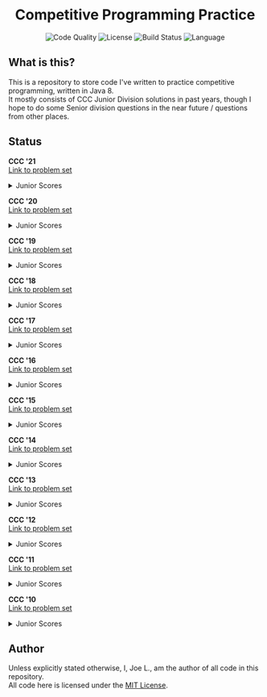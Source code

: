 <div align='center'>
	<h1 align='center'>Competitive Programming Practice</h1>
	<img
	    src="https://img.shields.io/lgtm/grade/java/github/jo3-l/ccc-java?style=for-the-badge"
	    alt="Code Quality"
	/>
	<img
	    src="https://img.shields.io/github/license/jo3-l/ccc-java?style=for-the-badge"
	    alt="License"
	/>
	<img
	    src="https://img.shields.io/github/workflow/status/jo3-l/ccc-java/Continuous%20Integration.svg?style=for-the-badge"
	    alt="Build Status"
	/>
	<img
		src='https://img.shields.io/github/languages/top/jo3-l/ccc-java.svg?style=for-the-badge'
		alt='Language'
	/>
</div>

## What is this?

This is a repository to store code I've written to practice competitive programming, written in Java 8.<br>
It mostly consists of CCC Junior Division solutions in past years, though I hope to do some Senior division questions in
the near future / questions from other places.

## Status

**CCC '21**<br>
[Link to problem set](https://www.youtube.com/watch?v=dQw4w9WgXcQ)
<!-- TODO: Change this to the actual link when it comes out -->

<details>
<summary>Junior Scores</summary>

| Question | Points    |
|----------|-----------| 
| J1       | 15/15     | 
| J2       | 15/15     | 
| J3       | 15/15     | 
| J4       | 15/15     | 
| J5       | 15/15     | 
| Total    | 75/75     | 
</details>

**CCC '20**<br>
[Link to problem set](https://cemc.math.uwaterloo.ca/contests/computing/2020/ccc/juniorEF.pdf)

<details>
<summary>Junior Scores</summary>

| Question | Points    |
|----------|-----------| 
| J1       | 15/15     | 
| J2       | 15/15     | 
| J3       | 15/15     | 
| J4       | 15/15     | 
| J5       | 15/15     | 
| Total    | 75/75     | 
</details>

**CCC '19**<br>
[Link to problem set](https://cemc.math.uwaterloo.ca/contests/computing/2019/stage%201/juniorEF.pdf)

<details>
<summary>Junior Scores</summary>

| Question | Points    |
|----------|-----------| 
| J1       | 15/15     | 
| J2       | 15/15     | 
| J3       | 15/15     | 
| J4       | 15/15     | 
| J5       | 15/15     | 
| Total    | 75/75     | 
</details>

**CCC '18**<br>
[Link to problem set](https://www.cemc.uwaterloo.ca/contests/computing/2018/stage%201/juniorEF.pdf)

<details>
<summary>Junior Scores</summary>

| Question | Points    |
|----------|-----------| 
| J1       | 15/15     | 
| J2       | 15/15     | 
| J3       | 15/15     | 
| J4       | 15/15     | 
| J5       | 15/15     | 
| Total    | 75/75     | 
</details>

**CCC '17**<br>
[Link to problem set](https://www.cemc.uwaterloo.ca/contests/computing/2017/stage%201/juniorEF.pdf)

<details>
<summary>Junior Scores</summary>

| Question | Points    |
|----------|-----------| 
| J1       | 15/15     | 
| J2       | 15/15     | 
| J3       | 15/15     | 
| J4       | 15/15     | 
| J5       | 0/15      | 
| Total    | 60/75     | 
</details>

**CCC '16**<br>
[Link to problem set](https://www.cemc.uwaterloo.ca/contests/computing/2016/stage%201/juniorEn.pdf)

<details>
<summary>Junior Scores</summary>

| Question | Points    |
|----------|-----------| 
| J1       | 15/15     | 
| J2       | 15/15     | 
| J3       | 15/15     | 
| J4       | 15/15     | 
| J5       | 75/15     | 
| Total    | 75/75     | 
</details>

**CCC '15**<br>
[Link to problem set](https://www.cemc.uwaterloo.ca/contests/computing/2015/stage%201/juniorEn.pdf)

<details>
<summary>Junior Scores</summary>

| Question | Points    |
|----------|-----------| 
| J1       | 15/15     | 
| J2       | 15/15     | 
| J3       | 15/15     | 
| J4       | 15/15     | 
| J5       | 13/15     | 
| Total    | 73/75     | 
</details>

**CCC '14**<br>
[Link to problem set](https://www.cemc.uwaterloo.ca/contests/computing/2014/stage%201/juniorEn.pdf)

<details>
<summary>Junior Scores</summary>

| Question | Points    |
|----------|-----------| 
| J1       | 15/15     | 
| J2       | 15/15     | 
| J3       | 15/15     | 
| J4       | 15/15     | 
| J5       | 15/15     | 
| Total    | 75/75     | 
</details>

**CCC '13**<br>
[Link to problem set](https://www.cemc.uwaterloo.ca/contests/computing/2013/stage1/juniorEn.pdf)

<details>
<summary>Junior Scores</summary>

| Question | Points    |
|----------|-----------| 
| J1       | 15/15     | 
| J2       | 15/15     | 
| J3       | 15/15     | 
| J4       | 15/15     | 
| J5       | 15/15     | 
| Total    | 75/75     | 
</details>

**CCC '12**<br>
[Link to problem set](https://www.cemc.uwaterloo.ca/contests/computing/2012/stage1/juniorEn.pdf)

<details>
<summary>Junior Scores</summary>

| Question | Points    |
|----------|-----------| 
| J1       | 15/15     | 
| J2       | 15/15     | 
| J3       | 15/15     | 
| J4       | 15/15     | 
| J5       | 15/15     | 
| Total    | 75/75     |
</details>

**CCC '11**<br>
[Link to problem set](https://www.cemc.uwaterloo.ca/contests/computing/2011/stage1/juniorEn.pdf)

<details>
<summary>Junior Scores</summary>

| Question | Points    |
|----------|-----------| 
| J1       | 15/15     | 
| J2       | 15/15     | 
| J3       | 15/15     | 
| J4       | 15/15     | 
| J5       | TODO      | 
| Total    | 60/75     |
</details>

**CCC '10**<br>
[Link to problem set](https://www.cemc.uwaterloo.ca/contests/computing/2010/stage1/juniorEn.pdf)

<details>
<summary>Junior Scores</summary>

| Question | Points    |
|----------|-----------| 
| J1       | 15/15     | 
| J2       | 15/15     | 
| J3       | 15/15     | 
| J4       | 15/15     | 
| J5       | 15/15     | 
| Total    | 75/75     |
</details>

## Author

Unless explicitly stated otherwise, I, Joe L., am the author of all code in this repository.<br>
All code here is licensed under the [MIT License](./LICENSE.md).